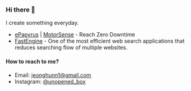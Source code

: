 ### Hi there 👋 

I create something everyday.

- [ePapyrus](https://epapyrus.com) | [MotorSense](https://motorsense.io) - Reach Zero Downtime
- [FastEngine](https://unopenedbox.com/fastengine) - One of the most efficient web search applications that reduces searching flow of multiple websites.

#### How to reach to me?
- Email: jeonghunn1@gmail.com
- Instagram: [@unopened_box](https://instagram.com/unopened_box)

<!--
**jeonghunn/jeonghunn** is a ✨ _special_ ✨ repository because its `README.md` (this file) appears on your GitHub profile.

Here are some ideas to get you started:

- 🔭 I’m currently working on ...
- 🌱 I’m currently learning ...
- 👯 I’m looking to collaborate on ...
- 🤔 I’m looking for help with ...
- 💬 Ask me about ...
- 📫 How to reach me: ...
- 😄 Pronouns: ...
- ⚡ Fun fact: ...
-->
